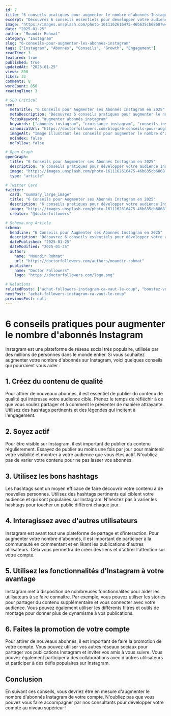 ```yaml
---
id: 7
title: "6 conseils pratiques pour augmenter le nombre d'abonnés Instagram"
excerpt: "Découvrez 6 conseils essentiels pour développer votre audience Instagram. Contenu de qualité, engagement, hashtags et stratégies éprouvées pour attirer de nouveaux abonnés."
image: "https://images.unsplash.com/photo-1611162616475-46b635cb6868?w=800&h=400&fit=crop"
date: "2025-01-25"
author: "Moundir Rohmat"
category: "Instagram"
slug: "6-conseils-pour-augmenter-les-abonnes-instagram"
tags: ["Instagram", "Abonnés", "Conseils", "Growth", "Engagement"]
readTime: 3
featured: true
published: true
updatedAt: "2025-01-25"
views: 890
likes: 32
comments: 8
wordCount: 850
readingTime: 3

# SEO Critical
seo:
  metaTitle: "6 Conseils pour Augmenter ses Abonnés Instagram en 2025"
  metaDescription: "Découvrez 6 conseils pratiques pour augmenter le nombre d'abonnés Instagram. Contenu de qualité, engagement, hashtags et stratégies éprouvées pour développer votre audience."
  focusKeyword: "augmenter abonnés instagram"
  keywords: ["abonnés instagram", "croissance instagram", "conseils instagram", "engagement instagram", "hashtags instagram", "stratégie instagram", "audience instagram"]
  canonicalUrl: "https://doctorfollowers.com/blogs/6-conseils-pour-augmenter-les-abonnes-instagram"
  imageAlt: "Image illustrant les conseils pour augmenter le nombre d'abonnés Instagram"
  noIndex: false
  noFollow: false

# Open Graph
openGraph:
  title: "6 Conseils pour Augmenter ses Abonnés Instagram en 2025"
  description: "6 conseils pratiques pour développer votre audience Instagram : contenu de qualité, engagement, hashtags et stratégies éprouvées."
  image: "https://images.unsplash.com/photo-1611162616475-46b635cb6868?w=1200&h=630&fit=crop"
  type: "article"

# Twitter Card
twitter:
  card: "summary_large_image"
  title: "6 Conseils pour Augmenter ses Abonnés Instagram en 2025"
  description: "6 conseils pratiques pour développer votre audience Instagram : contenu de qualité, engagement, hashtags et stratégies éprouvées."
  image: "https://images.unsplash.com/photo-1611162616475-46b635cb6868?w=1200&h=630&fit=crop"
  creator: "@doctorfollowers"

# Schema.org Article
schema:
  headline: "6 Conseils pour Augmenter ses Abonnés Instagram en 2025"
  description: "Découvrez 6 conseils essentiels pour développer votre audience Instagram. Contenu de qualité, engagement, hashtags et stratégies éprouvées."
  datePublished: "2025-01-25"
  dateModified: "2025-01-25"
  author:
    name: "Moundir Rohmat"
    url: "https://doctorfollowers.com/authors/moundir-rohmat"
  publisher:
    name: "Doctor Followers"
    logo: "https://doctorfollowers.com/logo.png"

# Relations
relatedPosts: ["achat-followers-instagram-ca-vaut-le-coup", "boostez-votre-popularite-instagram-avec-doctorfollowers"]
nextPost: "achat-followers-instagram-ca-vaut-le-coup"
previousPost: null
---
```


# 6 conseils pratiques pour augmenter le nombre d'abonnés Instagram

Instagram est une plateforme de réseau social très populaire, utilisée par des millions de personnes dans le monde entier. Si vous souhaitez augmenter votre nombre d'abonnés sur Instagram, voici quelques conseils qui pourraient vous aider :

## 1. Créez du contenu de qualité

Pour attirer de nouveaux abonnés, il est essentiel de publier du contenu de qualité qui intéresse votre audience cible. Prenez le temps de réfléchir à ce que vous voulez partager et à comment le présenter de manière attrayante. Utilisez des hashtags pertinents et des légendes qui incitent à l'engagement.

## 2. Soyez actif

Pour être visible sur Instagram, il est important de publier du contenu régulièrement. Essayez de publier au moins une fois par jour pour maintenir votre visibilité et montrer à votre audience que vous êtes actif. N'oubliez pas de varier votre contenu pour ne pas lasser vos abonnés.

## 3. Utilisez les bons hashtags

Les hashtags sont un moyen efficace de faire découvrir votre contenu à de nouvelles personnes. Utilisez des hashtags pertinents qui ciblent votre audience et qui sont populaires sur Instagram. N'hésitez pas à varier les hashtags pour toucher un public différent chaque jour.

## 4. Interagissez avec d'autres utilisateurs

Instagram est avant tout une plateforme de partage et d'interaction. Pour augmenter votre nombre d'abonnés, il est important de participer à la communauté en commentant et en likant les publications d'autres utilisateurs. Cela vous permettra de créer des liens et d'attirer l'attention sur votre compte.

## 5. Utilisez les fonctionnalités d'Instagram à votre avantage

Instagram met à disposition de nombreuses fonctionnalités pour aider les utilisateurs à se faire connaître. Par exemple, vous pouvez utiliser les stories pour partager du contenu supplémentaire et vous connecter avec votre audience. Vous pouvez également utiliser les différents filtres et outils de montage pour donner plus de dynamisme à vos publications.

## 6. Faites la promotion de votre compte

Pour attirer de nouveaux abonnés, il est important de faire la promotion de votre compte. Vous pouvez utiliser vos autres réseaux sociaux pour partager vos publications Instagram et inviter vos amis à vous suivre. Vous pouvez également participer à des collaborations avec d'autres utilisateurs et participer à des défis populaires sur Instagram.

## Conclusion

En suivant ces conseils, vous devriez être en mesure d'augmenter le nombre d'abonnés Instagram de votre compte. N'oubliez pas que vous pouvez vous faire accompagner par nos consultants pour développer votre compte au niveau supérieur !